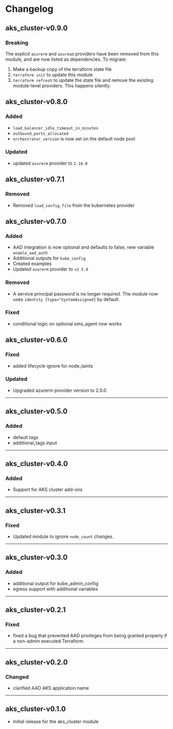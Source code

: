 # Changelog

## aks_cluster-v0.9.0
### Breaking

The explicit `azurerm` and `azuread` providers have been removed from this module, and are now listed as dependencies. To migrate:
1. Make a backup copy of the terraform state file
1. `terraform init` to update this module
1. `terraform refresh` to update the state file and remove the existing module-level providers. This happens silently.

## aks_cluster-v0.8.0
### Added
- `load_balancer_idle_timeout_in_minutes`
- `outbound_ports_allocated`
- `orchestrator_version` is now set on the default node pool

### Updated
- updated `azurerm` provider to `2.16.0`

## aks_cluster-v0.7.1

### Removed
- Removed `load_config_file` from the kubernetes provider

## aks_cluster-v0.7.0

### Added
- AAD integration is now optional and defaults to false, new variable `enable_aad_auth`
- Additional outputs for `kube_config`
- Created examples
- Updated `azurerm` provider to `v2.5.0`

### Removed
- A service principal password is no longer required. The module now uses `identity {type="SystemAssigned}` by default.

### Fixed
- conditional logic on optional oms_agent now works

## aks_cluster-v0.6.0

### Fixed

- added lifecycle ignore for node_taints

### Updated

- Upgraded azurerm provider version to 2.0.0

___

## aks_cluster-v0.5.0

### Added

- default tags
- additional_tags input

___

## aks_cluster-v0.4.0

### Added

- Support for AKS cluster add-ons

___

## aks_cluster-v0.3.1

### Fixed

- Updated module to ignore `node_count` changes.

___

## aks_cluster-v0.3.0

### Added

- additional output for kube_admin_config
- egress support with additional variables


___

## aks_cluster-v0.2.1

### Fixed

- fixed a bug that prevented AAD privileges from being granted properly if a non-admin executed Terraform.

___

## aks_cluster-v0.2.0

### Changed

- clarified AAD AKS application name

___

## aks_cluster-v0.1.0

- Initial release for the aks_cluster module
